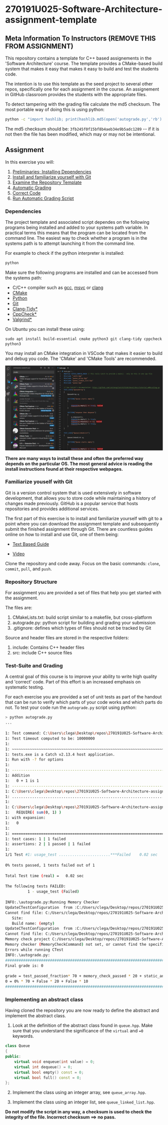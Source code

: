 # 270191U025-Software-Architecture-assignment-template

## Meta Information To Instructors (REMOVE THIS FROM ASSIGNMENT)

This repository contains a template for C++ based assignements in the 'Software Architecture' course.
The template provides a CMake-based build system that makes it easy that makes it easy to build and test the students code.

The intention is to use this template as the seed project to several other repos, specifically one for each assignment in the course.
An assignement in GitHub classroom provides the students with the appropriate files.

To detect tampering with the grading file calculate the md5 checksum. The most portable way of doing this is using python:

```bash
python -c "import hashlib; print(hashlib.md5(open('autograde.py','rb').read()).hexdigest())"
```

The md5 checksum should be: `3fb245f0f15bf8b4aeb34e9b5adc1289` -- if it is not then the file has been modified, which may or may not be intentional.

## Assignment

In this exercise you will:

1. [Preliminaries; Installing Dependencies](#Dependencies)
2. [Install and familiarize yourself with Git](#Familiarize-youself-with-Git)
3. [Examine the Repository Template](#Repository-Structure)
4. [Automatic Grading](#Test-Suite-and-Grading)
5. [Correct Code]()
6. [Run Automatic Grading Script]()

### Dependencies

The project template and associated script dependes on the following programs being installed and added to your systems path variable.
In practical terms this means that the program can be located from the command line.
The easiest way to check whether a program is in the systems path is to attempt launching it from the command line.

For example to check if the python interpreter is installed:

```bash
python
```

Make sure the following programs are installed and can be accessed from the systems path:

- C/C++ compiler such as [gcc](https://gcc.gnu.org/), [msvc](https://visualstudio.microsoft.com/vs/features/cplusplus/) or [clang](https://clang.llvm.org/)
- [CMake](https://cmake.org/)
- [Python](https://www.python.org/)
- [Git](https://git-scm.com/downloads)
- [Clang-Tidy*](https://clang.llvm.org/extra/clang-tidy/)
- [CppCheck*](http://cppcheck.sourceforge.net/)
- [Valgrind*](https://valgrind.org/)

On Ubuntu you can install these using:

```
sudo apt install build-essential cmake python3 git clang-tidy cppcheck python3
```

You may install an CMake integration in VSCode that makes it easier to build and debug you code.
The 'CMake' and 'CMake Tools' are recommended.

![](cmake.png)

**There are many ways to install these and often the preferred way depends on the particular OS. The most general advice is reading the install instructions found at their respective webpages.**

### Familiarize youself with Git

Git is a version control system that is used extensively in software development, that allows you to store code while maintaining a history of changes made previously.
GitHub is a popular service that hosts repositories and provides additional services.

The first part of this exercise is to install and familiarize yourself with git to a point where you can download the assignment template and subsequently submit the finished assignment through Git.
There are countless guides online on how to install and use Git, one of them being:

- [Text Based Guide](https://guides.github.com/introduction/git-handbook/)

- [Video](https://www.youtube.com/watch?v=SWYqp7iY_Tc)

Clone the repository and code away. Focus on the basic commands: `clone`, `commit`, `pull`, and `push`.

### Repository Structure

For assignment you are provided a set of files that help you get started with the assignment.

The files are:

1. CMakeLists.txt: build script similar to a makefile, but cross-platform
2. autograde.py: python script for building and grading your submission
3. .gitignore: defines which types of files should not be tracked by Git

Source and header files are stored in the respective folders:

1. include: Contains C++ header files
2. src: include C++ source files

### Test-Suite and Grading

A central goal of this course is to improve your ability to write high quality and 'correct' code. Part of this effort is an increased emphasis on systematic testing.

For each exercise you are provided a set of unit tests as part of the handout that can be run to verify which parts of your code works and which parts do not. To test your code run the `autograde.py` script using python:

```bash
> python autograde.py
...

1: Test command: C:\Users\clega\Desktop\repos\270191U025-Software-Architecture-assignment-template\build\Debug\tests.exe
1: Test timeout computed to be: 10000000
1:
1: ~~~~~~~~~~~~~~~~~~~~~~~~~~~~~~~~~~~~~~~~~~~~~~~~~~~~~~~~~~~~~~~~~~~~~~~~~~~~~~~
1: tests.exe is a Catch v2.13.4 host application.
1: Run with -? for options
1:
1: -------------------------------------------------------------------------------
1: Addition
1:   0 + 1 is 1
1: -------------------------------------------------------------------------------
1: C:\Users\clega\Desktop\repos\270191U025-Software-Architecture-assignment-template\src\tests.cpp(16)
1: ...............................................................................
1:
1: C:\Users\clega\Desktop\repos\270191U025-Software-Architecture-assignment-template\src\tests.cpp(18): FAILED:
1:   REQUIRE( sum(0, 1) )
1: with expansion:
1:   0
1:
1: ===============================================================================
1: test cases: 1 | 1 failed
1: assertions: 2 | 1 passed | 1 failed
1:
1/1 Test #1: usage_test .......................***Failed    0.02 sec

0% tests passed, 1 tests failed out of 1

Total Test time (real) =   0.02 sec

The following tests FAILED:
          1 - usage_test (Failed)

INFO:.\autograde.py:Running Memory Checker
UpdateCTestConfiguration  from :C:/Users/clega/Desktop/repos/270191U025-Software-Architecture-assignment-template/build/DartConfiguration.tcl
Cannot find file: C:/Users/clega/Desktop/repos/270191U025-Software-Architecture-assignment-template/build/DartConfiguration.tcl
   Site:
   Build name: (empty)
UpdateCTestConfiguration  from :C:/Users/clega/Desktop/repos/270191U025-Software-Architecture-assignment-template/build/DartConfiguration.tcl
Cannot find file: C:/Users/clega/Desktop/repos/270191U025-Software-Architecture-assignment-template/build/DartConfiguration.tcl
Memory check project C:/Users/clega/Desktop/repos/270191U025-Software-Architecture-assignment-template/build
Memory checker (MemoryCheckCommand) not set, or cannot find the specified program.
Errors while running CTest
INFO:.\autograde.py:
#######################################################################################################
Final grade is: 0

grade = test_passed_fraction* 70 + memory_check_passed * 20 + static_analysis_passed * 10
0 = 0% * 70 + False * 20 + False * 10
#######################################################################################################
```

### Implementing an abstract class

Having cloned the repository you are now ready to define the abstract and implement the abstract class.

1. Look at the definition of the abstract class found in `queue.hpp`. Make sure that you understand the significance of the `virtual` and `=0` keywords.

```cpp
class Queue
{
public:
    virtual void enqueue(int value) = 0;
    virtual int dequeue() = 0;
    virtual bool empty() const = 0;
    virtual bool full() const = 0;
};
```

2. Implement the class using an integer array, see `queue_array.hpp`.

3. Implement the class using an integer list, see `queue_linked_list.hpp`.

**Do not modify the script in any way, a checksum is used to check the integrity of the file. Incorrect checksum ⟹ no pass.**
